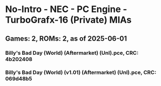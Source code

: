# No-Intro - NEC - PC Engine - TurboGrafx-16 (Private) MIAs
## Games: 2, ROMs: 2, as of 2025-06-01

### Billy's Bad Day (World) (Aftermarket) (Unl).pce, CRC: 4b202408
### Billy's Bad Day (World) (v1.01) (Aftermarket) (Unl).pce, CRC: 069d48b5
